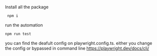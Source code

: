 
Install all the package

```bash
 npm i
```

run the automation
```bash
npm run test
```

you can find the deafult config on  playwright.config.ts. either you change the config or bypassed in command line https://playwright.dev/docs/cli/
